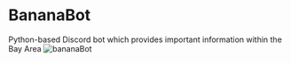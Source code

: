# BananaBot
Python-based Discord bot which provides important information within the Bay Area
![bananaBot](https://user-images.githubusercontent.com/67919325/187942576-ae27c24f-576a-4f7f-bf55-a60fb0a79c00.png)
